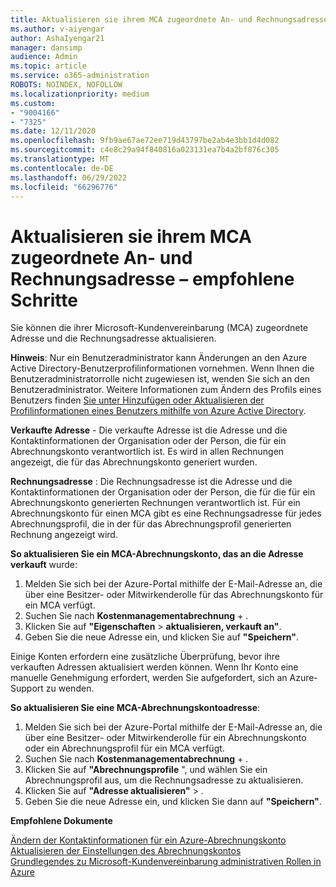 ```yaml
---
title: Aktualisieren sie ihrem MCA zugeordnete An- und Rechnungsadresse – empfohlene Schritte
ms.author: v-aiyengar
author: AshaIyengar21
manager: dansimp
audience: Admin
ms.topic: article
ms.service: o365-administration
ROBOTS: NOINDEX, NOFOLLOW
ms.localizationpriority: medium
ms.custom:
- "9004166"
- "7325"
ms.date: 12/11/2020
ms.openlocfilehash: 9fb9ae67ae72ee719d43797be2ab4e3bb1d4d082
ms.sourcegitcommit: c4e8c29a94f840816a023131ea7b4a2bf876c305
ms.translationtype: MT
ms.contentlocale: de-DE
ms.lasthandoff: 06/29/2022
ms.locfileid: "66296776"
---
```

# <a name="update-sold-to-and-bill-to-address-associated-to-your-mca---recommended-steps"></a>Aktualisieren sie ihrem MCA zugeordnete An- und Rechnungsadresse – empfohlene Schritte

Sie können die ihrer Microsoft-Kundenvereinbarung (MCA) zugeordnete Adresse und die Rechnungsadresse aktualisieren. 

**Hinweis**: Nur ein Benutzeradministrator kann Änderungen an den Azure Active Directory-Benutzerprofilinformationen vornehmen. Wenn Ihnen die Benutzeradministratorrolle nicht zugewiesen ist, wenden Sie sich an den Benutzeradministrator. Weitere Informationen zum Ändern des Profils eines Benutzers finden [Sie unter Hinzufügen oder Aktualisieren der Profilinformationen eines Benutzers mithilfe von Azure Active Directory](https://docs.microsoft.com/azure/active-directory/fundamentals/active-directory-users-profile-azure-portal).

**Verkaufte Adresse** - Die verkaufte Adresse ist die Adresse und die Kontaktinformationen der Organisation oder der Person, die für ein Abrechnungskonto verantwortlich ist. Es wird in allen Rechnungen angezeigt, die für das Abrechnungskonto generiert wurden.

**Rechnungsadresse** : Die Rechnungsadresse ist die Adresse und die Kontaktinformationen der Organisation oder der Person, die für die für ein Abrechnungskonto generierten Rechnungen verantwortlich ist. Für ein Abrechnungskonto für einen MCA gibt es eine Rechnungsadresse für jedes Abrechnungsprofil, die in der für das Abrechnungsprofil generierten Rechnung angezeigt wird.

**So aktualisieren Sie ein MCA-Abrechnungskonto, das an die Adresse verkauft** wurde:

1. Melden Sie sich bei der Azure-Portal mithilfe der E-Mail-Adresse an, die über eine Besitzer- oder Mitwirkenderolle für das Abrechnungskonto für ein MCA verfügt.
1. Suchen Sie nach **Kostenmanagementabrechnung** + .
1. Klicken Sie auf **"Eigenschaften** > **aktualisieren, verkauft an"**.
1. Geben Sie die neue Adresse ein, und klicken Sie auf **"Speichern"**.

Einige Konten erfordern eine zusätzliche Überprüfung, bevor ihre verkauften Adressen aktualisiert werden können. Wenn Ihr Konto eine manuelle Genehmigung erfordert, werden Sie aufgefordert, sich an Azure-Support zu wenden.

**So aktualisieren Sie eine MCA-Abrechnungskontoadresse**: 

1. Melden Sie sich bei der Azure-Portal mithilfe der E-Mail-Adresse an, die über eine Besitzer- oder Mitwirkenderolle für ein Abrechnungskonto oder ein Abrechnungsprofil für ein MCA verfügt.
1. Suchen Sie nach **Kostenmanagementabrechnung** + .
1. Klicken Sie auf **"Abrechnungsprofile** ", und wählen Sie ein Abrechnungsprofil aus, um die Rechnungsadresse zu aktualisieren.
1. Klicken Sie auf **"Adresse aktualisieren"** > .
1. Geben Sie die neue Adresse ein, und klicken Sie dann auf **"Speichern"**.

**Empfohlene Dokumente**

[Ändern der Kontaktinformationen für ein Azure-Abrechnungskonto](https://docs.microsoft.com/azure/cost-management-billing/manage/change-azure-account-profile)   
[Aktualisieren der Einstellungen des Abrechnungskontos](https://docs.microsoft.com/microsoft-store/update-microsoft-store-for-business-account-settings)  
[Grundlegendes zu Microsoft-Kundenvereinbarung administrativen Rollen in Azure](https://docs.microsoft.com/azure/cost-management-billing/manage/understand-mca-roles)